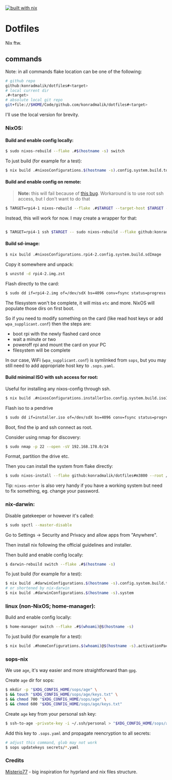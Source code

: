 [![built with nix](https://builtwithnix.org/badge.svg)](https://builtwithnix.org)

# Dotfiles

Nix ftw.

## commands

Note: in all commands flake location can be one of the following:

```bash
# github repo
github:konradmalik/dotfiles#<target>
# local current dir
.#<target>
# absolute local git repo
git+file://$HOME/Code/github.com/konradmalik/dotfiles#<target>
```

I'll use the local version for brevity.

### NixOS:

#### Build and enable config locally:

```bash
$ sudo nixos-rebuild --flake .#$(hostname -s) switch
```

To just build (for example for a test):

```bash
$ nix build .#nixosConfigurations.$(hostname -s).config.system.build.toplevel
```

#### Build and enable config on remote:

> **Note:** this will fail because of [this bug](https://github.com/NixOS/nixpkgs/issues/118655).
> Workaround is to use root ssh access, but I don't want to do that

```bash
$ TARGET=rpi4-1 nixos-rebuild --flake .#$TARGET --target-host $TARGET --build-host $TARGET --use-remote-sudo boot
```

Instead, this will work for now. I may create a wrapper for that:

```bash

$ TARGET=rpi4-1 ssh $TARGET -- sudo nixos-rebuild --flake github:konradmalik/dotfiles#$TARGET boot
```

#### Build sd-image:

```bash
$ nix build .#nixosConfigurations.rpi4-2.config.system.build.sdImage
```

Copy it somewhere and unpack:

```bash
$ unzstd -d rpi4-2.img.zst
```

Flash directly to the card:

```bash
$ sudo dd if=rpi4-2.img of=/dev/sdX bs=4096 conv=fsync status=progress
```

The filesystem won't be complete, it will miss `etc` and more. NixOS will populate those dirs on first boot.

So if you need to modify something on the card (like read host keys or add `wpa_supplicant.conf`) then the steps are:

- boot rpi with the newly flashed card once
- wait a minute or two
- poweroff rpi and mount the card on your PC
- filesystem will be complete

In our case, WiFi (`wpa_supplicant.conf`) is symlinked from `sops`, but you may still need to add appropriate host key to `.sops.yaml`.

#### Build minimal ISO with ssh access for root:

Useful for installing any nixos-config through ssh.

```bash
$ nix build .#nixosConfigurations.installerIso.config.system.build.isoImage
```

Flash iso to a pendrive

```bash
$ sudo dd if=installer.iso of=/dev/sdX bs=4096 conv=fsync status=progress
```

Boot, find the ip and ssh connect as root.

Consider using nmap for discovery:

```bash
$ sudo nmap -p 22 --open -sV 192.168.178.0/24
```

Format, partition the drive etc.

Then you can install the system from flake directly:

```bash
$ sudo nixos-install --flake github:konradmalik/dotfiles#m3800 --root /mnt
```

Tip: `nixos-enter` is also very handy if you have a working system but need to fix something, eg. change your password.

### nix-darwin:

Disable gatekeeper or however it's called:

```bash
$ sudo spctl --master-disable
```

Go to Settings -> Security and Privacy and allow apps from "Anywhere".

Then install nix following the official guidelines and installer.

Then build and enable config locally:

```bash
$ darwin-rebuild switch --flake .#$(hostname -s)
```

To just build (for example for a test):

```bash
$ nix build .#darwinConfigurations.$(hostname -s).config.system.build.toplevel
# or shortened by nix-darwin
$ nix build .#darwinConfigurations.$(hostname -s).system
```

### linux (non-NixOS; home-manager):

Build and enable config locally:

```bash
$ home-manager switch --flake .#$(whoami)@$(hostname -s)
```

To just build (for example for a test):

```bash
$ nix build .#homeConfigurations.$(whoami)@$(hostname -s).activationPackage
```

### sops-nix

We use `age`, it's way easier and more straightforward than `gpg`.

Create `age` dir for sops:

```bash
$ mkdir -p "$XDG_CONFIG_HOME/sops/age" \
$ && touch "$XDG_CONFIG_HOME/sops/age/keys.txt" \
$ && chmod 700 "$XDG_CONFIG_HOME/sops/age" \
$ && chmod 600 "$XDG_CONFIG_HOME/sops/age/keys.txt"
```

Create `age` key from your personal ssh key:

```bash
$ ssh-to-age -private-key -i ~/.ssh/personal > "$XDG_CONFIG_HOME/sops/age/keys.txt"
```

Add this key to `.sops.yaml` and propagate reencryption to all secrets:

```bash
# adjust this command, glob may not work
$ sops updatekeys secrets/*.yaml
```

### Credits

[Misterio77](https://github.com/Misterio77/nix-config) - big inspiration for hyprland and nix files structure.
